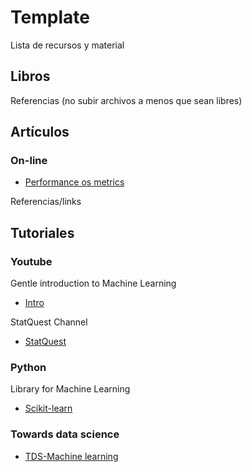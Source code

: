 # Template

Lista de recursos y material

## Libros

Referencias (no subir archivos a menos que sean libres)

## Artículos
### On-line
-	[Performance os metrics](https://medium.com/thalus-ai/performance-metrics-for-classification-problems-in-machine-learning-part-i-b085d432082b)

Referencias/links

## Tutoriales
### Youtube
Gentle introduction to Machine Learning
-	[Intro](https://www.youtube.com/watch?v=Gv9_4yMHFhI)

	
StatQuest Channel
-	[StatQuest](https://www.youtube.com/user/joshstarmer)

### Python
Library for Machine Learning
-	[Scikit-learn](https://scikit-learn.org/stable/)

### Towards data science
-	[TDS-Machine learning](https://towardsdatascience.com/machine-learning/home)
